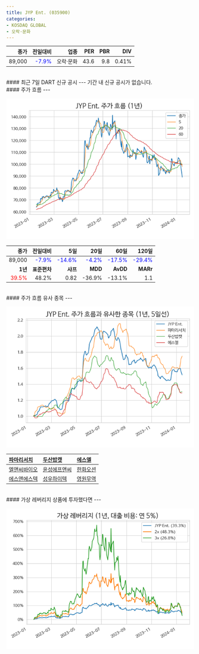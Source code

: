 ```yaml
---
title: JYP Ent. (035900)
categories:
- KOSDAQ GLOBAL
- 오락·문화
---
```


|**종가**|**전일대비**|**업종**|**PER**|**PBR**|**DIV**|
|-------:|-----------:|-------:|------:|------:|------:|
|89,000|<span style="color: blue">-7.9%</span>|오락·문화|43.6|9.8|0.41%|

<!-- more -->

<br>
#### 최근 7일 DART 신규 공시<a id="dart"></a>
---
기간 내 신규 공시가 없습니다.

<br>
#### 주가 흐름<a id="price"></a>
---

![035900](/assets/images/stock/035900.png)

|**종가**|**전일대비**|**5일**|**20일**|**60일**|**120일**|
|-------:|-----------:|------:|-------:|-------:|--------:|
| 89,000 | <span style="color: blue">-7.9%</span> | <span style="color: blue">-14.6%</span> | <span style="color: blue">-4.2%</span> | <span style="color: blue">-17.5%</span> | <span style="color: blue">-29.4%</span> |
|**1년**|**표준편차**|**샤프**|**MDD**|**AvDD**|**MARr**|
| <span style="color: red">39.5%</span> | 48.2% | 0.82 | -36.9% | -13.1% | 1.1 |

<br>
#### 주가 흐름 유사 종목<a id="corr"></a>
---

![035900](/assets/images/stock/035900_corr.png)

| [파마리서치](/214450/) | [두산밥캣](/241560/) | [에스엘](/005850/) |
|:---------------------------------------|:---------------------------------------|:---------------------------------------|
| [엘앤씨바이오](/290650/) | [윤성에프앤씨](/372170/) | [한화오션](/042660/) |
| [에스앤에스텍](/101490/) | [성우하이텍](/015750/) | [영원무역](/111770/) |

<br>
#### 가상 레버리지 상품에 투자했다면<a id="2x"></a>
---

![035900](/assets/images/stock/035900_2x.png)

[^corr]: 상관계수를 이용하여 분석하였습니다.